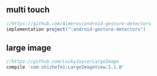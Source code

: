 ## multi touch

```groovy
//https://github.com/Almeros/android-gesture-detectors
implementation project(":android-gesture-detectors")
```

## large image

```groovy
//https://github.com/LuckyJayce/LargeImage
compile 'com.shizhefei:LargeImageView:1.1.0'
```
